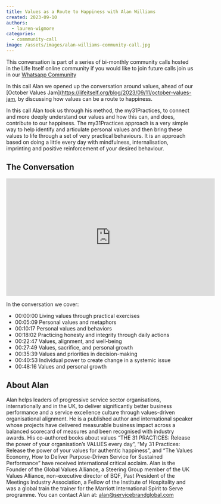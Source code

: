 ```yaml
---
title: Values as a Route to Happiness with Alan Williams
created: 2023-09-10
authors:
  - lauren-wigmore
categories:
  - commmunity-call
image: /assets/images/alan-williams-community-call.jpg
---
```

This conversation is part of a series of bi-monthly community calls hosted in the Life Itself online community if you would like to join future calls join us in our [Whatsapp Community](https://chat.whatsapp.com/JNJCTZugNQn1fq89xbHtfA)

In this call Alan we opened up the conversation around values, ahead of our [October Values Jam](https://lifeitself.org/blog/2023/09/11/october-values-jam, by discussing how values can be a route to happiness. 

In this call Alan took us through his method, the my31Practices, to connect and more deeply understand our values and how this can, and does, contribute to our happiness. The my31Practices approach is a very simple way to help identify and articulate personal values and then bring these values to life through a set of very practical behaviours. It is an approach based on doing a little every day with mindfulness, internalisation, imprinting and positive reinforcement of your desired behaviour.

## The Conversation
<iframe width="560" height="315" src="https://www.youtube.com/embed/JWbMVa1IstA?si=pWvWO6hN9VH5FrZe" title="YouTube video player" frameborder="0" allow="accelerometer; autoplay; clipboard-write; encrypted-media; gyroscope; picture-in-picture; web-share" allowfullscreen></iframe>

In the conversation we cover:
- 00:00:00 Living values through practical exercises 
- 00:05:09 Personal values and metaphors 
- 00:10:17 Personal values and behaviors 
- 00:18:02 Practicing honesty and integrity through daily actions 
- 00:22:47 Values, alignment, and well-being 
- 00:27:49 Values, sacrifice, and personal growth 
- 00:35:39 Values and priorities in decision-making 
- 00:40:53 Individual power to create change in a systemic issue 
- 00:48:16 Values and personal growth
## About Alan

Alan helps leaders of progressive service sector organisations, internationally and in the UK, to deliver significantly better business performance and a service excellence culture through values-driven organisational alignment. He is a published author and international speaker whose projects have delivered measurable business impact across a balanced scorecard of measures and been recognised with industry awards. His co-authored books about values “THE 31 PRACTICES: Release the power of your organisation’s VALUES every day”, “My 31 Practices: Release the power of your values for authentic happiness”, and “The Values Economy, How to Deliver Purpose-Driven Service for Sustained Performance” have received international critical acclaim. Alan is the Founder of the Global Values Alliance, a Steering Group member of the UK Values Alliance, non-executive director of BQF, Past President of the Meetings Industry Association, a Fellow of the Institute of Hospitality and was a global train the trainer for the Marriott International Spirit to Serve programme. You can contact Alan at: alan@servicebrandglobal.com


